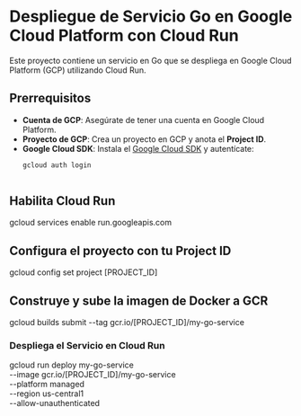 # Despliegue de Servicio Go en Google Cloud Platform con Cloud Run

Este proyecto contiene un servicio en Go que se despliega en Google Cloud Platform (GCP) utilizando Cloud Run.

## Prerrequisitos

- **Cuenta de GCP**: Asegúrate de tener una cuenta en Google Cloud Platform.
- **Proyecto de GCP**: Crea un proyecto en GCP y anota el **Project ID**.
- **Google Cloud SDK**: Instala el [Google Cloud SDK](https://cloud.google.com/sdk/docs/install) y autentícate:
  ```bash
  gcloud auth login



## Habilita Cloud Run

gcloud services enable run.googleapis.com

## Configura el proyecto con tu Project ID

gcloud config set project [PROJECT_ID]


## Construye y sube la imagen de Docker a GCR

gcloud builds submit --tag gcr.io/[PROJECT_ID]/my-go-service


### Despliega el Servicio en Cloud Run

gcloud run deploy my-go-service \
  --image gcr.io/[PROJECT_ID]/my-go-service \
  --platform managed \
  --region us-central1 \
  --allow-unauthenticated

